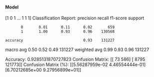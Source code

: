 #### Model
[1 0 1 ... 1 1 1]
Classification Report:
              precision    recall  f1-score   support

           0       0.01      0.11      0.02       659
           1       1.00      0.93      0.96    130568

    accuracy                           0.93    131227
   macro avg       0.50      0.52      0.49    131227
weighted avg       0.99      0.93      0.96    131227

Accuracy: 0.9285131870727823
Confusion Matrix:
[[    73    586]
 [  8795 121773]]
Confusion Matrix (%):
[[5.56287959e-02 4.46554444e-01]
 [6.70212685e+00 9.27956899e+01]]
